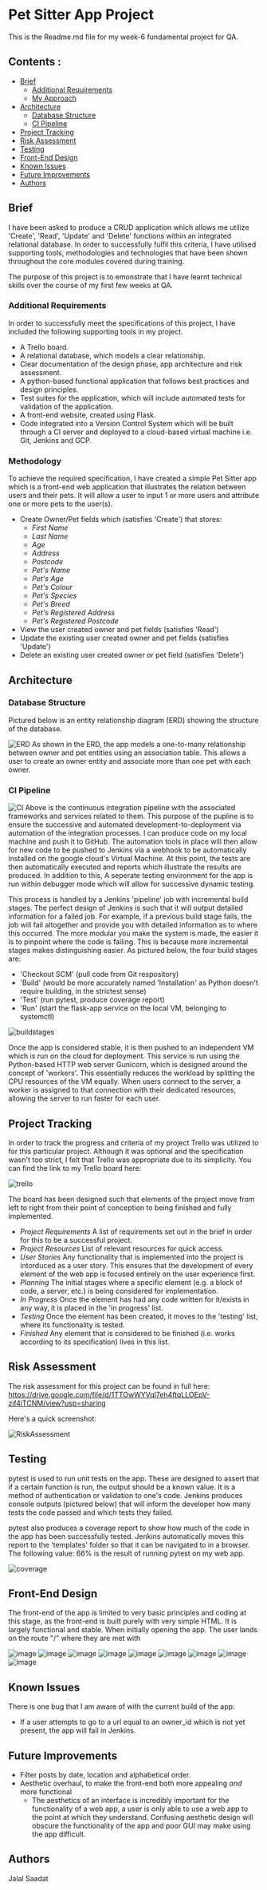 # Pet Sitter App Project

This is the Readme.md file for my week-6 fundamental project for QA.

## Contents :
* [Brief](#brief)
   * [Additional Requirements](#additional-requirements)
   * [My Approach](#my-approach)
* [Architecture](#architecture)
   * [Database Structure](#database-structure)
   * [CI Pipeline](#ci-pipeline)
* [Project Tracking](#project-tracking)
* [Risk Assessment](#risk-assessment)
* [Testing](#testing)
* [Front-End Design](#front-end-design)
* [Known Issues](#known-issues)
* [Future Improvements](#future-improvements)
* [Authors](#authors)

## Brief
I have been asked to produce a CRUD application which allows me utilize 'Create', 'Read', 'Update' and 'Delete' functions within an integrated relational database. In order to successfully fulfil this criteria, I have utilised supporting tools, methodologies and technologies that have been shown throughout the core modules covered during training.

The purpose of this project is to emonstrate that I have learnt technical skills over the course of my first few weeks at QA.

### Additional Requirements
In order to successfully meet the specifications of this project, I have included the following supporting tools in my project.

* A Trello board.
* A relational database, which models a clear relationship.
* Clear documentation of the design phase, app architecture and risk assessment.
* A python-based functional application that follows best practices and design principles.
* Test suites for the application, which will include automated tests for validation of the application.
* A front-end website, created using Flask.
* Code integrated into a Version Control System which will be built through a CI server and deployed to a cloud-based virtual machine i.e. Git, Jenkins and GCP.

### Methodology
To achieve the required specification, I have created a simple Pet Sitter app which is a front-end web application that illustrates the  relation between users and their pets. It will allow a user to input 1 or more users and attribute one or more pets to the user(s).

* Create Owner/Pet fields which (satisfies 'Create') that stores:
   * *First Name*
   * *Last Name*
   * *Age*
   * *Address*
   * *Postcode*
   * *Pet's Name*
   * *Pet's Age*
   * *Pet's Colour*
   * *Pet's Species*
   * *Pet's Breed*
   * *Pet's Registered Address*
   * *Pet's Registered Postcode*
* View the user created owner and pet fields (satisfies 'Read')
* Update the existing user created owner and pet fields (satisfies 'Update')
* Delete an existing user created owner or pet field (satisfies 'Delete')

## Architecture
### Database Structure
Pictured below is an entity relationship diagram (ERD) showing the structure of the database.

![ERD](images/ERD.jpg)
As shown in the ERD, the app models a one-to-many relationship between owner and pet entities using an association table. This allows a user to create an owner entity and associate more than one pet with each owner.

### CI Pipeline
![CI](images/Harry.jpg)
 Above is the continuous integration pipeline with the associated frameworks and services related to them. This purpose of the pupline is to ensure the successive and automated development-to-deployment via automation of the integration processes. I can produce code on my local machine and push it to GitHub. The automation tools in place will then allow for new code to be pushed to Jenkins via a webhook to be automatically installed on the google cloud's Virtual Machine. At this point, the tests are then automatically executed and reports which illustrate the results are produced. In addition to this, A seperate testing environment for the app is  run within debugger mode which will allow for successive dynamic testing.

This process is handled by a Jenkins 'pipeline' job with incremental build stages. The perfect design of Jenkins is such that it will output detailed information for a failed job. For example, if a previous build stage fails, the job will fail altogether and provide you with detailed information as to where this occurred. The more modular you make the system is made, the easier it is to pinpoint where the code is failing. This is because more incremental stages makes distinguishing easier. As pictured below, the four build stages are:
* 'Checkout SCM' (pull code from Git respository)
* 'Build' (would be more accurately named 'Installation' as Python doesn't require building, in the strictest sense)
* 'Test' (run pytest, produce coverage report) 
* 'Run' (start the flask-app service on the local VM, belonging to systemctl)

![buildstages](images/Build.jpg)

Once the app is considered stable, it is then pushed to an independent VM which is run on the cloud for deployment. This service is run using the Python-based HTTP web server Gunicorn, which is designed around the concept of 'workers'. This essentially reduces the workload by splitting the CPU resources of the VM equally. When users connect to the server, a worker is assigned to that connection with their dedicated resources, allowing the server to run faster for each user.

## Project Tracking
In order to track the progress and criteria of my project Trello was utilized to for this particular project. Although it was optional and the specification wasn't too strict, I felt that Trello was appropriate due to its simplicity.
You can find the link to my Trello board here:

![trello](https://trello.com/b/ateuNpyv/petsitter)

The board has been designed such that elements of the project move from left to right from their point of conception to being finished and fully implemented.
* *Project Requirements*
   A list of requirements set out in the brief in order for this to be a successful project.
* *Project Resources*
   List of relevant resources for quick access.
* *User Stories*
   Any functionality that is implemented into the project is intorduced as a user story. This ensures that the development of every element of the web app is focused entirely on the user experience first.
* *Planning*
   The initial stages where a specific element (e.g. a block of code, a server, etc.) is being considered for implementation.
* *In Progress*
   Once the element has had any code written for it/exists in any way, it is placed in the 'in progress' list.
* *Testing*
   Once the element has been created, it moves to the 'testing' list, where its functionality is tested.
* *Finished*
   Any element that is considered to be finished (i.e. works according to its specification) lives in this list.

## Risk Assessment
The risk assessment for this project can be found in full here: https://drive.google.com/file/d/1TTOwWYVql7eh4ftqLLOEpV-zif4iTCNM/view?usp=sharing

Here's a quick screenshot:

![RiskAssessment](images/risk_assessment.jpg)

## Testing
pytest is used to run unit tests on the app. These are designed to assert that if a certain function is run, the output should be a known value. It is a method of authentication or validation to one's code. Jenkins produces console outputs (pictured below) that will inform the developer how many tests the code passed and which tests they failed.

pytest also produces a coverage report to show how much of the code in the app has been successfully tested. Jenkins automatically moves this report to the 'templates' folder so that it can be navigated to in a browser. The following value: 66% is the result of running pytest on my web app.

![coverage](images/unit_testing.jpg)

## Front-End Design
The front-end of the app is limited to very basic principles and coding at this stage, as the front-end is built purely with very simple HTML. It is largely functional and stable. When initially opening the app. The user lands on the route "/" where they are met with

![image](images/1-home.JPG)
![image](images/2-add_owner.JPG)
![image](images/3-added_pet.JPG)
![image](images/4-add_pet.JPG)
![image](images/5-added_pet.JPG)
![image](images/6-updated_pet.JPG)
![image](images/7-updated_owner.JPG)
![image](images/7-updated_owner.JPG)
![image](images/8-deleted_owner_entry.JPG)

## Known Issues
There is one bug that I am aware of with the current build of the app:
* If a user attempts to go to a url equal to an owner_id which is not yet present, the app will fail in Jenkins.
## Future Improvements
* Filter posts by date, location and alphabetical order.
* Aesthetic overhaul, to make the front-end both more appealing *and* more functional
   * The aesthetics of an interface is incredibly important for the functionality of a web app, a user is only able to use a web app to the point at which they understand. Confusing aesthetic design will obscure the functionality of the app and poor GUI may make using the app difficult.

## Authors
Jalal Saadat
